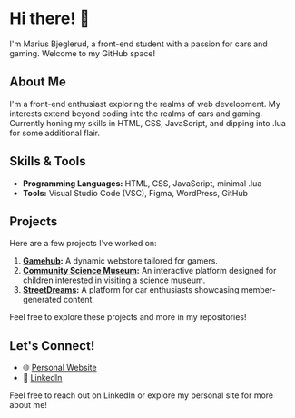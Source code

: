 # Hi there! 👋

I'm Marius Bjeglerud, a front-end student with a passion for cars and gaming. Welcome to my GitHub space!

## About Me

I'm a front-end enthusiast exploring the realms of web development. My interests extend beyond coding into the realms of cars and gaming. Currently honing my skills in HTML, CSS, JavaScript, and dipping into .lua for some additional flair.

## Skills & Tools

- **Programming Languages:** HTML, CSS, JavaScript, minimal .lua
- **Tools:** Visual Studio Code (VSC), Figma, WordPress, GitHub

## Projects

Here are a few projects I've worked on:

1. **[Gamehub](https://github.com/Zentaa1/Gamehub):** A dynamic webstore tailored for gamers.
2. **[Community Science Museum](https://github.com/Zentaa1/SemesterProject1):** An interactive platform designed for children interested in visiting a science museum.
3. **[StreetDreams](https://github.com/Noroff-FEU-Assignments/project-exam-1-Zentaa1):** A platform for car enthusiasts showcasing member-generated content.

Feel free to explore these projects and more in my repositories!

## Let's Connect!

- 🌐 [Personal Website](https://bjeglerud.com)
- 💼 [LinkedIn](https://www.linkedin.com/in/marius-bjeglerud-5606bb223/?originalSubdomain=no)

Feel free to reach out on LinkedIn or explore my personal site for more about me!


